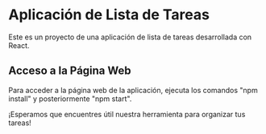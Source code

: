 # Aplicación de Lista de Tareas


Este es un proyecto de una aplicación de lista de tareas desarrollada con React.


## Acceso a la Página Web


Para acceder a la página web de la aplicación, ejecuta los comandos "npm install" y posteriormente "npm start".


¡Esperamos que encuentres útil nuestra herramienta para organizar tus tareas!

